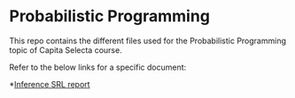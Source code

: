 # Probabilistic Programming
This repo contains the different files used for the Probabilistic Programming topic of Capita Selecta course.

Refer to the below links for a specific document:

  *[Inference SRL report](https://github.com/dapp1990/MastersThesis/blob/master/InferenceSRLReport/InferenceSRLReport.pdf)